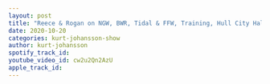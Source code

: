 ```yaml
---
layout: post
title: "Reece & Rogan on NGW, BWR, Tidal & FFW, Training, Hull City Hall & Intergender Wrestling"
date: 2020-10-20
categories: kurt-johansson-show
author: kurt-johansson
spotify_track_id: 
youtube_video_id: cw2u2Qn2AzU
apple_track_id: 
---
```

